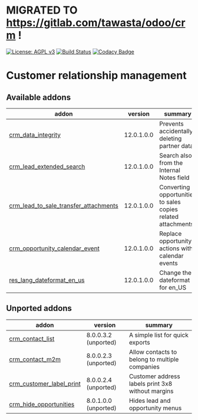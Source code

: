 # MIGRATED TO https://gitlab.com/tawasta/odoo/crm !

[![License: AGPL v3](https://img.shields.io/badge/License-AGPL%20v3-blue.svg)](https://www.gnu.org/licenses/agpl-3.0)
[![Build Status](https://travis-ci.org/Tawasta/crm.svg?branch=12.0)](https://travis-ci.org/Tawasta/crm)
[![Codacy Badge](https://api.codacy.com/project/badge/Grade/16d209e3574f4d9a8d1eeb7a5edc1e88)](https://www.codacy.com/app/Tawasta/crm?utm_source=github.com&amp;utm_medium=referral&amp;utm_content=Tawasta/crm&amp;utm_campaign=Badge_Grade)

Customer relationship management
================================

[//]: # (addons)

Available addons
----------------
addon | version | summary
--- | --- | ---
[crm_data_integrity](crm_data_integrity/) | 12.0.1.0.0 | Prevents accidentally deleting partner data
[crm_lead_extended_search](crm_lead_extended_search/) | 12.0.1.0.0 | Search also from the Internal Notes field
[crm_lead_to_sale_transfer_attachments](crm_lead_to_sale_transfer_attachments/) | 12.0.1.0.0 | Converting opportunities to sales copies related attachments
[crm_opportunity_calendar_event](crm_opportunity_calendar_event/) | 12.0.1.0.0 | Replace opportunity actions with calendar events
[res_lang_dateformat_en_us](res_lang_dateformat_en_us/) | 12.0.1.0.0 | Change the dateformat for en_US


Unported addons
---------------
addon | version | summary
--- | --- | ---
[crm_contact_list](crm_contact_list/) | 8.0.0.3.2 (unported) | A simple list for quick exports
[crm_contact_m2m](crm_contact_m2m/) | 8.0.0.2.3 (unported) | Allow contacts to belong to multiple companies
[crm_customer_label_print](crm_customer_label_print/) | 8.0.0.2.4 (unported) | Customer address labels print 3x8 without margins
[crm_hide_opportunities](crm_hide_opportunities/) | 8.0.1.0.0 (unported) | Hides lead and opportunity menus

[//]: # (end addons)
